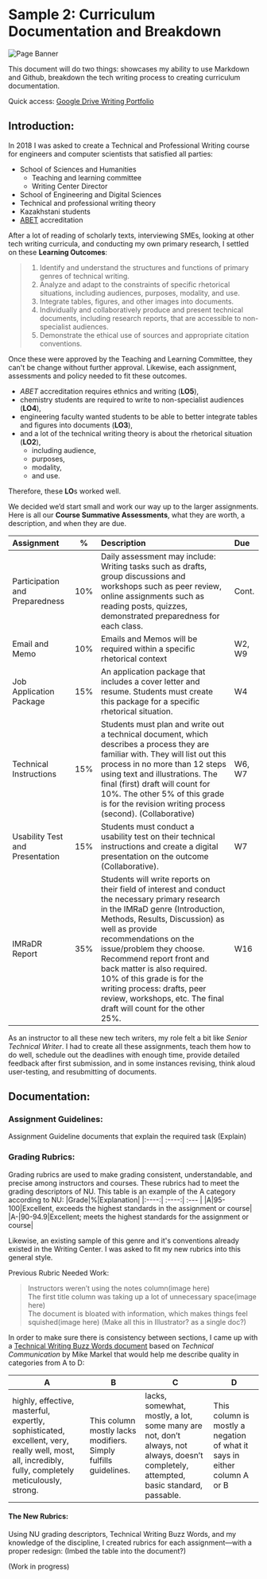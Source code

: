 # Sample 2: Curriculum Documentation and Breakdown  
![Page Banner](https://user-images.githubusercontent.com/122343682/214282511-0f33dc39-4dfb-438f-b11a-3c5ca8cc562f.jpg)

This document will do two things: showcases my ability to use Markdown and Github, breakdown the tech writing process to creating curriculum documentation. 

Quick access: [Google Drive Writing Portfolio](https://drive.google.com/drive/u/1/folders/1VhpufrVIxPvAQPjMgQsXwmbJ6n04ECbd)
## Introduction:
In 2018 I was asked to create a Technical and Professional Writing course for engineers and computer scientists that satisfied all parties:
* School of Sciences and Humanities
  * Teaching and learning committee
  * Writing Center Director
* School of Engineering and Digital Sciences
* Technical and professional writing theory
* Kazakhstani students
* [ABET](https://www.abet.org/accreditation/accreditation-criteria/criteria-for-accrediting-engineering-programs-2023-2024/) accreditation 

After a lot of reading of scholarly texts, interviewing SMEs, looking at other tech writing curricula, and conducting my own primary research, I settled on these **Learning Outcomes**:  
>1. Identify and understand the structures and functions of primary genres of technical writing.  
>2. Analyze and adapt to the constraints of specific rhetorical situations, including audiences, purposes, modality, and use.  
>3. Integrate tables, figures, and other images into documents.  
>4. Individually and collaboratively produce and present technical documents, including research reports, that are accessible to non-specialist audiences.  
>5. Demonstrate the ethical use of sources and appropriate citation conventions.  

Once these were approved by the Teaching and Learning Committee, they can't be change without further approval. Likewise, each assignment, assessments and policy needed to fit these outcomes.
* _ABET_ accreditation requires ethnics and writing (**LO5**), 
* chemistry students are required to write to non-specialist audiences (**LO4**), 
* engineering faculty wanted students to be able to better integrate tables and figures into documents (**LO3**), 
* and a lot of the technical writing theory is about the rhetorical situation (**LO2**), 
  * including audience, 
  * purposes, 
  * modality, 
  * and use.  

Therefore, these **LO**s worked well. 

We decided we’d start small and work our way up to the larger assignments. Here is all our **Course Summative Assessments**, what they are worth, a description, and when they are due. 

| Assignment                        | %    | Description                                   | Due   |   
| :---                              |:----:| :---                                          |:---   |
| Participation and Preparedness    | 10%  | Daily assessment may include: Writing tasks such as drafts, group discussions and workshops such as peer review, online assignments such as reading posts, quizzes, demonstrated preparedness for each class.                 |Cont.|
| Email and Memo                    | 10%  | Emails and Memos will be required within a specific rhetorical context  |W2, W9|
| Job Application Package           | 15% | An application package that includes a cover letter and resume. Students must create this package for a specific rhetorical situation.      |W4|
| Technical Instructions            | 15% |  Students must plan and write out a technical document, which describes a process they are familiar with. They will list out this process in no more than 12 steps using text and illustrations. The final (first) draft will count for 10%. The other 5% of this grade is for the revision writing process (second). (Collaborative)    |W6, W7|
| Usability Test and Presentation   | 15% |  Students must conduct a usability test on their technical instructions and create a digital presentation on the outcome (Collaborative).    |W7|
| IMRaDR Report                     | 35% |  Students will write reports on their field of interest and conduct the necessary primary research in the IMRaD genre (Introduction, Methods, Results, Discussion) as well as provide recommendations on the issue/problem they choose. Recommend report front and back matter is also required. 10% of this grade is for the writing process: drafts, peer review, workshops, etc. The final draft will count for the other 25%.     |W16|


As an instructor to all these new tech writers, my role felt a bit like _Senior Technical Writer_. I had to create all these assignments, teach them how to do well, schedule out the deadlines with enough time, provide detailed feedback after first submission, and in some instances revising, think aloud user-testing, and resubmitting of documents. 
## Documentation: 
### Assignment Guidelines:
Assignment Guideline documents that explain the required task (Explain)

### Grading Rubrics:
Grading rubrics are used to make grading consistent, understandable, and precise among instructors and courses. These rubrics had to meet the grading descriptors of NU. This table is an example of the A category according to NU:
|Grade|%|Explanation|
|:----:| :----:| :--- |
|A|95-100|Excellent, exceeds the highest standards in the assignment or course|
|A-|90-94.9|Excellent; meets the highest standards for the assignment or course|

Likewise, an existing sample of this genre and it's conventions already existed in the Writing Center. I was asked to fit my new rubrics into this general style.   

Previous Rubric Needed Work:   
>Instructors weren’t using the notes column(image here)   
>The first title column was taking up a lot of unnecessary space(image here)  
>The document is bloated with information, which makes things feel squished(image here)  (Make all this in Illustrator? as a single doc?)

In order to make sure there is consistency between sections, I came up with a [Technical Writing Buzz Words document](https://docs.google.com/document/d/1IgRRroap_T2oNjAx2CWZKkTux3S1Ufsw/edit) based on _Technical Communication_ by Mike Markel that would help me describe quality in categories from A to D:

|  A   |   B  |  C   |  D   |
|---|---|---|---|
| highly, effective, masterful, expertly, sophisticated, excellent, very, really well, most, all, incredibly, fully, completely meticulously, strong.| This column mostly lacks modifiers. Simply fulfills guidelines.|lacks, somewhat, mostly, a lot, some many are not, don’t always, not always, doesn’t completely, attempted, basic standard, passable.|This column is mostly a negation of what it says in either column A or B|

#### The New Rubrics:
Using NU grading descriptors, Technical Writing Buzz Words, and my knowledge of the discipline, I created rubrics for each assignment—with a proper redesign: (Imbed the table into the document?)

(Work in progress)
